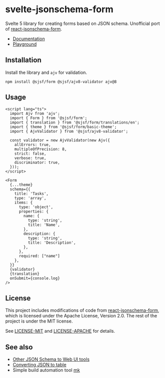 # svelte-jsonschema-form

Svelte 5 library for creating forms based on JSON schema.
Unofficial port of [react-jsonschema-form](https://github.com/rjsf-team/react-jsonschema-form).

- [Documentation](https://x0k.github.io/svelte-jsonschema-form/)
- [Playground](https://x0k.github.io/svelte-jsonschema-form/playground/)

## Installation

Install the library and `ajv` for validation.

```shell
npm install @sjsf/form @sjsf/ajv8-validator ajv@8
```

## Usage

```svelte
<script lang="ts">
  import Ajv from 'ajv';
  import { Form } from '@sjsf/form';
  import { translation } from '@sjsf/form/translations/en';
  import { theme } from '@sjsf/form/basic-theme';
  import { AjvValidator } from '@sjsf/ajv8-validator';

  const validator = new AjvValidator(new Ajv({
    allErrors: true,
    multipleOfPrecision: 8,
    strict: false,
    verbose: true,
    discriminator: true,
  }));
</script>

<Form
  {...theme}
  schema={{
    title: 'Tasks',
    type: 'array',
    items: {
      type: 'object',
      properties: {
        name: {
          type: 'string',
          title: 'Name',
        },
        description: {
          type: 'string',
          title: 'Description',
        },
      },
      required: ["name"]
    },
  }}
  {validator}
  {translation}
  onSubmit={console.log}
/>
```

## License

This project includes modifications of code from [react-jsonschema-form](https://github.com/rjsf-team/react-jsonschema-form), which is licensed under the Apache License, Version 2.0.
The rest of the project is under the MIT license.

See [LICENSE-MIT](LICENSE-MIT) and [LICENSE-APACHE](LICENSE-APACHE) for details.

## See also

- [Other JSON Schema to Web UI tools](https://json-schema.org/tools?query=&sortBy=name&sortOrder=ascending&groupBy=toolingTypes&licenses=&languages=&drafts=&toolingTypes=schema-to-web-UI)
- [Converting JSON to table](https://github.com/x0k/json-to-table)
- Simple build automation tool [mk](https://github.com/x0k/mk)
